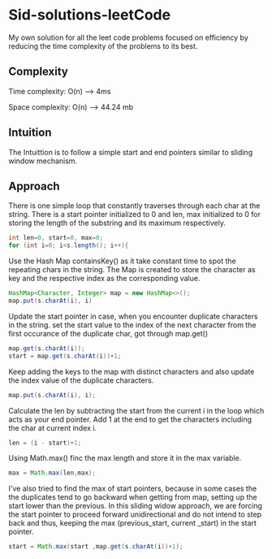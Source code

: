 # Sid-solutions-leetCode
My own solution for all the leet code problems focused on efficiency by reducing the time complexity of the problems to its best. 

## Complexity
Time complexity: O(n) --> 4ms

Space complexity: O(n) --> 44.24 mb

## Intuition
The Intuittion is to follow a simple start and end pointers similar to sliding window mechanism.

## Approach 
There is one simple loop that constantly traverses through each char at the string. There is a start pointer initialized to 0 and len, max initialized to 0 for storing the length of the substring and its maximum respectively.

```java
int len=0, start=0, max=0;
for (int i=0; i<s.length(); i++){
```

Use the Hash Map containsKey() as it take constant time to spot the repeating chars in the string. The Map is created to store the character as key and the respective index as the corresponding value.

```java
HashMap<Character, Integer> map = new HashMap<>();
map.put(s.charAt(i), i)
```

Update the start pointer in case, when you encounter duplicate characters in the string. set the start value to the index of the next character from the first occurance of the duplicate char, got through map.get()

```java
map.get(s.charAt(i));
start = map.get(s.charAt(i))+1;
```

Keep adding the keys to the map with distinct characters and also update the index value of the duplicate characters.

```java
map.put(s.charAt(i), i);
```

Calculate the len by subtracting the start from the current i in the loop which acts as your end pointer. Add 1 at the end to get the characters including the char at current index i.

```java
len = (i - start)+1;
```

Using Math.max() finc the max length and store it in the max variable.

```java
max = Math.max(len,max);
```

I've also tried to find the max of start pointers, because in some cases the the duplicates tend to go backward when getting from map, setting up the start lower than the previous. In this sliding widow approach, we are forcing the start pointer to proceed forward unidirectional and do not intend to step back and thus, keeping the max (previous_start, current _start) in the start pointer.

```java
start = Math.max(start ,map.get(s.charAt(i))+1);
```
